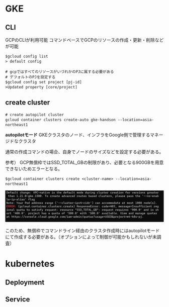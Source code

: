 # GKE

## CLI
GCPのCLIが利用可能
コマンドベースでGCPのリソースの作成・更新・削除などが可能

```
$gcloud config list
> default config

# gcpではすべてのリソースがいづれかのPJに属する必要がある
# デフォルトのPJを設定する
$gcloud config set project [pj-id]
>Updated property [core/project]
```

## create cluster

```
# create autopilot cluster
gcloud container clusters create-auto gke-handson --location=asia-northeast1
```
**autopilotモード**
GKEクラスタのノード、インフラをGoogle側で管理するマネージドなクラスタ

通常の作成コマンドの場合、自身でノードのサイズなどを設定する必要がある。

参考）
GCP無償枠ではSSD_TOTAL_GBの制限があり、必要となる900GBを用意できないためエラーとなる。
```
$gcloud container clusters create <cluster-name> --location=asia-northeast1
```
![](2024-01-07-14-31-50.png)

このため、無償枠でコマンドライン経由のクラスタ作成時にはautopilotモードにて作成する必要がある。（オプションによって制御が可能かもしれないが未調査）

# kubernetes

## Deployment


## Service
